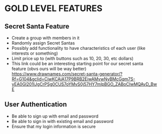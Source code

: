 # GOLD LEVEL FEATURES

## Secret Santa Feature

- Create a group with members in it
- Randomly assign Secret Santas
- Possibly add functionality to have characteristics of each user (like interests or something)
- Limit price up to (with buttons such as 10, 20, 30, etc dollars)
- This link could be an interesting starting point for our secret santa feature (obvs ours will be way better) https://www.drawnames.com/secret-santa-generator/?Rf=G104&gclid=CjwKCAiA17P9BRB2EiwAMvwNyBMcGqm7S-yEA0Gl201IJgCrPSg0CUS7oYMvS0j57HY7mlpBGO_ZABoCIwMQAvD_BwE

## User Authentication

- Be able to sign up with email and password
- Be able to sign in with existing email and password
- Ensure that my login information is secure
